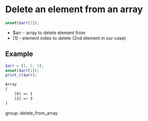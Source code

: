 # Delete an element from an array

```php
unset($arr[1]);
```

- $arr - array to delete element from
- \[1\] - element index to delete (2nd element in our case)

## Example
```php
$arr = [1, 2, 3];
unset($arr[1]);
print_r($arr);
```
```bash
Array
(
    [0] => 1
    [2] => 3
)
```

group: delete_from_array
